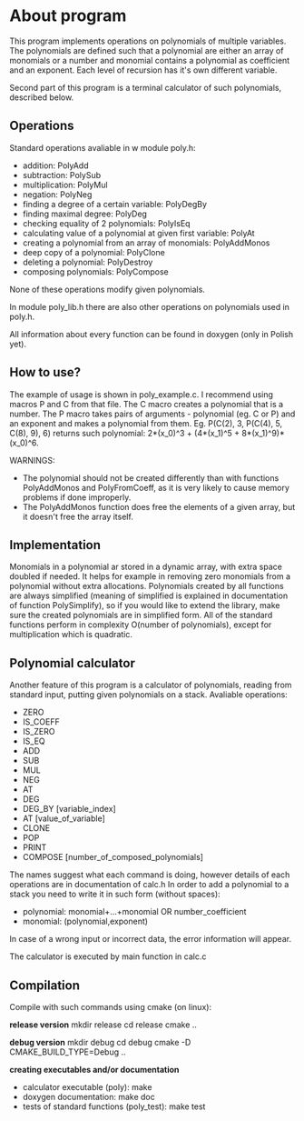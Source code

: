 # About program

This program implements operations on polynomials of multiple variables.
The polynomials are defined such that a polynomial are either an array of monomials or a number and monomial contains a polynomial as coefficient and an exponent.
Each level of recursion has it's own different variable. 

Second part of this program is a terminal calculator of such polynomials, described below.

## Operations

Standard operations avaliable in w module poly.h:
 - addition: PolyAdd
 - subtraction: PolySub
 - multiplication: PolyMul
 - negation: PolyNeg
 - finding a degree of a certain variable: PolyDegBy
 - finding maximal degree: PolyDeg
 - checking equality of 2 polynomials: PolyIsEq
 - calculating value of a polynomial at given first variable: PolyAt
 - creating a polynomial from an array of monomials: PolyAddMonos
 - deep copy of a polynomial: PolyClone
 - deleting a polynomial: PolyDestroy
 - composing polynomials: PolyCompose

None of these operations modify given polynomials.

In module poly_lib.h there are also other operations on polynomials used in poly.h.

All information about every function can be found in doxygen (only in Polish yet).

## How to use?

The example of usage is shown in poly_example.c.
I recommend using macros P and C from that file.
The C macro creates a polynomial that is a number.
The P macro takes pairs of arguments - polynomial (eg. C or P) and an exponent and makes a polynomial from them.
Eg. P(C(2), 3, P(C(4), 5, C(8), 9), 6) returns such polynomial: 2*(x_0)^3 + (4*(x_1)^5 + 8*(x_1)^9)*(x_0)^6.

WARNINGS: 
- The polynomial should not be created differently than with functions PolyAddMonos and PolyFromCoeff, as it is very likely to cause memory problems if done improperly. 
- The PolyAddMonos function does free the elements of a given array, but it doesn't free the array itself.

## Implementation

Monomials in a polynomial ar stored in a dynamic array, with extra space doubled if needed.
It helps for example in removing zero monomials from a polynomial without extra allocations.
Polynomials created by all functions are always simplified (meaning of simplified is explained in documentation of function PolySimplify), 
so if you would like to extend the library, make sure the created polynomials are in simplified form. 
All of the standard functions perform in complexity O(number of polynomials), except for multiplication which is quadratic.

## Polynomial calculator
Another feature of this program is a calculator of polynomials, reading from standard input, putting given polynomials on a stack.
Avaliable operations:
- ZERO
- IS_COEFF
- IS_ZERO
- IS_EQ
- ADD
- SUB
- MUL
- NEG
- AT
- DEG
- DEG_BY [variable_index]
- AT [value_of_variable]
- CLONE
- POP
- PRINT
- COMPOSE [number_of_composed_polynomials]

The names suggest what each command is doing, however details of each operations are in documentation of calc.h
In order to add a polynomial to a stack you need to write it in such form (without spaces): 
- polynomial: monomial+...+monomial OR number_coefficient
- monomial: (polynomial,exponent)

In case of a wrong input or incorrect data, the error information will appear.

The calculator is executed by main function in calc.c

## Compilation
Compile with such commands using cmake (on linux):

**release version**
mkdir release
cd release
cmake ..

**debug version**
mkdir debug
cd debug
cmake -D CMAKE_BUILD_TYPE=Debug ..

**creating executables and/or documentation**
- calculator executable (poly): make
- doxygen documentation: make doc
- tests of standard functions (poly_test): make test 

